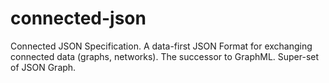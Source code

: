 # connected-json
Connected JSON Specification. A data-first JSON Format for exchanging connected data (graphs, networks). The successor to GraphML. Super-set of JSON Graph.
